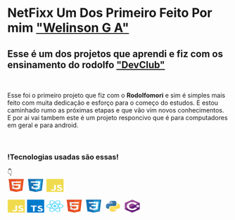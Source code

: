 <h1>NetFixx Um Dos Primeiro Feito Por mim <a href=>"Welinson G A"</a></h1>

<h2>Esse é um dos projetos que aprendi e fiz com os ensinamento do rodolfo <a href="https://rodolfomori.com.br/devclub">"DevClub"</a> </h2>
<br>
<p>Esse foi o primeiro projeto que fiz com o <b>Rodolfomori</b> e sim é simples mais feito com muita dedicação e esforço para o começo do estudos.
  E estou caminhado rumo as próximas etapas e que vão vim novos conhecimentos.
  E por ai vai tambem este é um projeto responcivo que é para computadores em geral e para android.</p>
<div style="display: inline_block">
  <br>
  <h3><b>!Tecnologias usadas são essas!</b></h3>  👇
   <br>                               
  <img align="center" alt="Rafa-HTML" height="30" width="40" src="https://raw.githubusercontent.com/devicons/devicon/master/icons/html5/html5-original.svg">
  <img align="center" alt="Rafa-CSS" height="30" width="40" src="https://raw.githubusercontent.com/devicons/devicon/master/icons/css3/css3-original.svg">
 <img align="center" alt="Rafa-Js" height="30" width="40" src="https://raw.githubusercontent.com/devicons/devicon/master/icons/javascript/javascript-plain.svg">
</div>

<div style="display: inline_block"><br>
  <img align="center" alt="Rafa-Js" height="30" width="40" src="https://raw.githubusercontent.com/devicons/devicon/master/icons/javascript/javascript-plain.svg">
  <img align="center" alt="Rafa-Ts" height="30" width="40" src="https://raw.githubusercontent.com/devicons/devicon/master/icons/typescript/typescript-plain.svg">
  <img align="center" alt="Rafa-React" height="30" width="40" src="https://raw.githubusercontent.com/devicons/devicon/master/icons/react/react-original.svg">
  <img align="center" alt="Rafa-HTML" height="30" width="40" src="https://raw.githubusercontent.com/devicons/devicon/master/icons/html5/html5-original.svg">
  <img align="center" alt="Rafa-CSS" height="30" width="40" src="https://raw.githubusercontent.com/devicons/devicon/master/icons/css3/css3-original.svg">
  <img align="center" alt="Rafa-Python" height="30" width="40" src="https://raw.githubusercontent.com/devicons/devicon/master/icons/python/python-original.svg">
  <img align="center" alt="Rafa-Csharp" height="30" width="40" src="https://raw.githubusercontent.com/devicons/devicon/master/icons/csharp/csharp-original.svg">
</div>
<img src="

>
